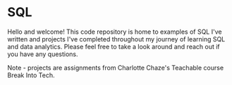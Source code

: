 # SQL
Hello and welcome! This code repository is home to examples of SQL I've written and projects I've completed throughout my journey of learning SQL and data analytics. Please feel free to take a look around and reach out if you have any questions. 

Note - projects are assignments from Charlotte Chaze's Teachable course Break Into Tech.
